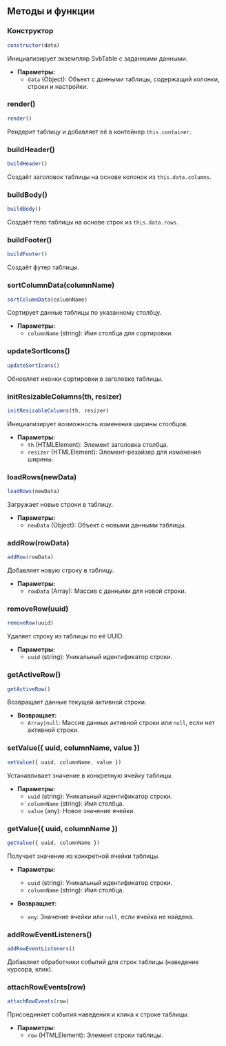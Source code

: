 ## Методы и функции

### Конструктор

```javascript
constructor(data)
```

Инициализирует экземпляр SvbTable с заданными данными.

- **Параметры:**
  - `data` (Object): Объект с данными таблицы, содержащий колонки, строки и настройки.

### render()

```javascript
render()
```

Рендерит таблицу и добавляет её в контейнер `this.container`.

### buildHeader()

```javascript
buildHeader()
```

Создаёт заголовок таблицы на основе колонок из `this.data.columns`.

### buildBody()

```javascript
buildBody()
```

Создаёт тело таблицы на основе строк из `this.data.rows`.

### buildFooter()

```javascript
buildFooter()
```

Создаёт футер таблицы.

### sortColumnData(columnName)

```javascript
sortColumnData(columnName)
```

Сортирует данные таблицы по указанному столбцу.

- **Параметры:**
  - `columnName` (string): Имя столбца для сортировки.

### updateSortIcons()

```javascript
updateSortIcons()
```

Обновляет иконки сортировки в заголовке таблицы.

### initResizableColumns(th, resizer)

```javascript
initResizableColumns(th, resizer)
```

Инициализирует возможность изменения ширины столбцов.

- **Параметры:**
  - `th` (HTMLElement): Элемент заголовка столбца.
  - `resizer` (HTMLElement): Элемент-резайзер для изменения ширины.

### loadRows(newData)

```javascript
loadRows(newData)
```

Загружает новые строки в таблицу.

- **Параметры:**
  - `newData` (Object): Объект с новыми данными таблицы.

### addRow(rowData)

```javascript
addRow(rowData)
```

Добавляет новую строку в таблицу.

- **Параметры:**
  - `rowData` (Array): Массив с данными для новой строки.

### removeRow(uuid)

```javascript
removeRow(uuid)
```

Удаляет строку из таблицы по её UUID.

- **Параметры:**
  - `uuid` (string): Уникальный идентификатор строки.

### getActiveRow()

```javascript
getActiveRow()
```

Возвращает данные текущей активной строки.

- **Возвращает:**
  - `Array|null`: Массив данных активной строки или `null`, если нет активной строки.

### setValue({ uuid, columnName, value })

```javascript
setValue({ uuid, columnName, value })
```

Устанавливает значение в конкретную ячейку таблицы.

- **Параметры:**
  - `uuid` (string): Уникальный идентификатор строки.
  - `columnName` (string): Имя столбца.
  - `value` (any): Новое значение ячейки.

### getValue({ uuid, columnName })

```javascript
getValue({ uuid, columnName })
```

Получает значение из конкретной ячейки таблицы.

- **Параметры:**

  - `uuid` (string): Уникальный идентификатор строки.
  - `columnName` (string): Имя столбца.

- **Возвращает:**
  - `any`: Значение ячейки или `null`, если ячейка не найдена.

### addRowEventListeners()

```javascript
addRowEventListeners()
```

Добавляет обработчики событий для строк таблицы (наведение курсора, клик).

### attachRowEvents(row)

```javascript
attachRowEvents(row)
```

Присоединяет события наведения и клика к строке таблицы.

- **Параметры:**
  - `row` (HTMLElement): Элемент строки таблицы.
